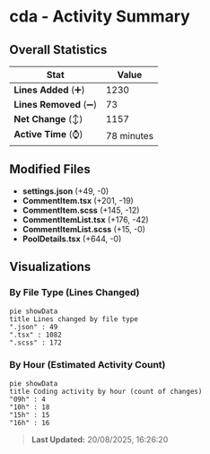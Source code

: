 # cda - Activity Summary 

## Overall Statistics

| Stat                   | Value                                                             |
| ---------------------- | ----------------------------------------------------------------- |
| **Lines Added** (➕)   | 1230                                          |
| **Lines Removed** (➖) | 73                                        |
| **Net Change** (↕)    | 1157                |
| **Active Time** (⌚)   | 78 minutes |


## Modified Files
- **settings.json** (+49, -0)
- **CommentItem.tsx** (+201, -19)
- **CommentItem.scss** (+145, -12)
- **CommentItemList.tsx** (+176, -42)
- **CommentItemList.scss** (+15, -0)
- **PoolDetails.tsx** (+644, -0)

## Visualizations

### By File Type (Lines Changed)

```mermaid
pie showData
title Lines changed by file type
".json" : 49
".tsx" : 1082
".scss" : 172
```

### By Hour (Estimated Activity Count)

```mermaid
pie showData
title Coding activity by hour (count of changes)
"09h" : 4
"10h" : 18
"15h" : 15
"16h" : 16
```


> **Last Updated:** 20/08/2025, 16:26:20